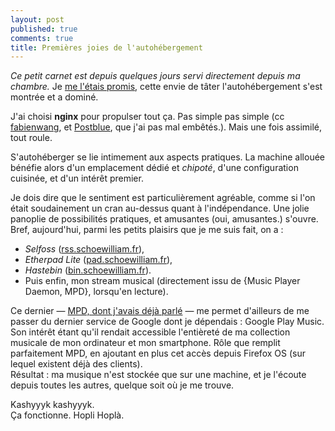 ```yaml
---
layout: post
published: true
comments: true
title: Premières joies de l'autohébergement
---
```

*Ce petit carnet est depuis quelques jours servi directement depuis ma chambre.* Je [me l'étais promis](/2013/05/29/petites-nouvelles-statusnet-boot2gecko.html#nouveau_matriel), cette envie de tâter l'autohébergement s'est montrée et a dominé.

J'ai choisi **nginx** pour propulser tout ça. Pas simple pas simple (cc [fabienwang](http://fabienwang.fr), et [Postblue](http://postblue.info), que j'ai pas mal embêtés.). Mais une fois assimilé, tout roule.

S'autohéberger se lie intimement aux aspects pratiques. La machine allouée bénéfie alors d'un emplacement dédié et *chipoté*, d'une configuration cuisinée, et d'un intérêt premier.

Je dois dire que le sentiment est particulièrement agréable, comme si l'on était soudainement un cran au-dessus quant à l'indépendance. Une jolie panoplie de possibilités pratiques, et amusantes (oui, amusantes.) s'ouvre.  
Bref, aujourd'hui, parmi les petits plaisirs que je me suis fait, on a :
* *Selfoss* ([rss.schoewilliam.fr](http://rss.schoewilliam.fr/)),
* *Etherpad Lite* ([pad.schoewilliam.fr](http://pad.schoewilliam.fr)),
* *Hastebin* ([bin.schoewilliam.fr](http://bin.schoewilliam.fr/)).
* Puis enfin, mon stream musical (directement issu de {Music Player Daemon, MPD}, lorsqu'en lecture).

Ce dernier — [MPD, dont j'avais déjà parlé](/2013/03/30/mpd-mon-copain-pour-la-musique.html) — me permet d'ailleurs de me passer du dernier service de Google dont je dépendais : Google Play Music. Son intérêt étant qu'il rendait accessible l'entièreté de ma collection musicale de mon ordinateur et mon smartphone. Rôle que remplit parfaitement MPD, en ajoutant en plus cet accès depuis Firefox OS (sur lequel existent déjà des clients).  
Résultat : ma musique n'est stockée que sur une machine, et je l'écoute depuis toutes les autres, quelque soit où je me trouve.

Kashyyyk kashyyyk.  
Ça fonctionne. Hopli Hoplà.
